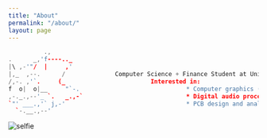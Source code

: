 ```yaml
---
title: "About"
permalink: "/about/"
layout: page
---
```


```cpp
          .,
.      _,'f----.._
|\ ,-'"/  |     ,'
|,_  ,--.      /              Computer Science + Finance Student at University of Waterloo + Wilfrid Laurier
/,-. ,'`.     (_                        Interested in:
f  o|  o|__     "`-.                              * Computer graphics (especially 2D)
,-._.,--'_ `.   _.,-`                             * Digital audio processing and synthesis
`"' ___.,'` j,-'                                  * PCB design and analog signal processing
  `-.__.,--'                                      
```



![selfie](https://user-images.githubusercontent.com/53409587/166131552-dacf2a49-02d9-4a7a-8f52-29a31b01ad85.JPG)
